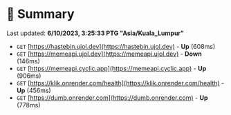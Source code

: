 # 📖 Summary
Last updated: **6/10/2023, 3:25:33 PTG "Asia/Kuala_Lumpur"**

- `GET` [https://hastebin.ujol.dev](https://hastebin.ujol.dev) - **Up** (608ms)
- `GET` [https://memeapi.ujol.dev](https://memeapi.ujol.dev) - **Down** (146ms)
- `GET` [https://memeapi.cyclic.app](https://memeapi.cyclic.app) - **Up** (906ms)
- `GET` [https://klik.onrender.com/health](https://klik.onrender.com/health) - **Up** (456ms)
- `GET` [https://dumb.onrender.com](https://dumb.onrender.com) - **Up** (778ms)
